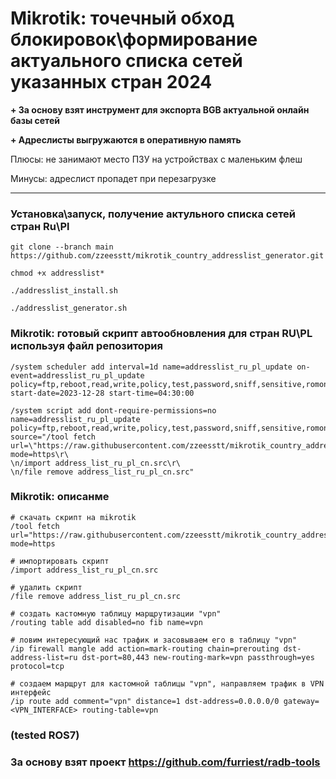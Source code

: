 # Mikrotik: точечный обход блокировок\формирование актуального списка сетей указанных стран 2024 

**+ За основу взят инструмент для экспорта BGB актуальной онлайн базы сетей**
 
**+ Адреслисты выгружаются в оперативную память**

Плюсы: не занимают место ПЗУ на устройствах с маленьким флеш

Минусы: адреслист пропадет при перезагрузке
___
### Установка\запуск, получение актульного списка сетей стран Ru\Pl
```
git clone --branch main https://github.com/zzeesstt/mikrotik_country_addresslist_generator.git

chmod +x addresslist*

./addresslist_install.sh

./addresslist_generator.sh
```

### Mikrotik: готовый скрипт автообновления для стран RU\PL используя файл репозитория
```
/system scheduler add interval=1d name=addresslist_ru_pl_update on-event=addresslist_ru_pl_update policy=ftp,reboot,read,write,policy,test,password,sniff,sensitive,romon start-date=2023-12-28 start-time=04:30:00

/system script add dont-require-permissions=no name=addresslist_ru_pl_update policy=ftp,reboot,read,write,policy,test,password,sniff,sensitive,romon source="/tool fetch url=\"https://raw.githubusercontent.com/zzeesstt/mikrotik_country_addresslist_generator/main/address_list_ru_pl_cn.src\" mode=https\r\
\n/import address_list_ru_pl_cn.src\r\
\n/file remove address_list_ru_pl_cn.src"
```

### Mikrotik: описанме
```
# скачать скрипт на mikrotik
/tool fetch url="https://raw.githubusercontent.com/zzeesstt/mikrotik_country_addresslist_generator/main/address_list_ru_pl_cn.src" mode=https

# импортировать скрипт
/import address_list_ru_pl_cn.src

# удалить скрипт
/file remove address_list_ru_pl_cn.src

# создать кастомную таблицу марщрутизации "vpn"
/routing table add disabled=no fib name=vpn

# ловим интересующий нас трафик и засовываем его в таблицу "vpn" 
/ip firewall mangle add action=mark-routing chain=prerouting dst-address-list=ru dst-port=80,443 new-routing-mark=vpn passthrough=yes protocol=tcp

# создаем марщрут для кастомной таблицы "vpn", направляем трафик в VPN интерфейс
/ip route add comment="vpn" distance=1 dst-address=0.0.0.0/0 gateway=<VPN_INTERFACE> routing-table=vpn
```
### (tested ROS7)
### За основу взят проект https://github.com/furriest/radb-tools